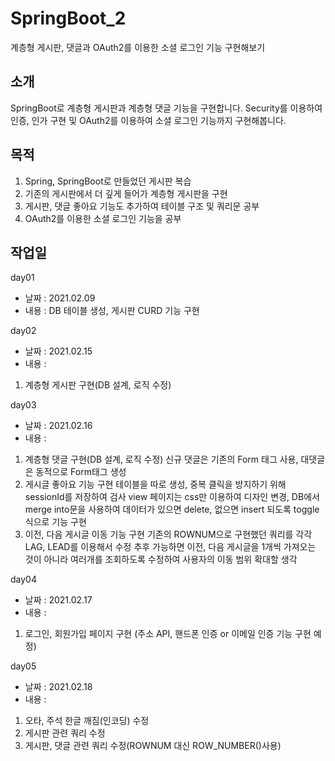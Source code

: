 # SpringBoot_2
계층형 게시판, 댓글과 OAuth2를 이용한 소셜 로그인 기능 구현해보기

## 소개
SpringBoot로 계층형 게시판과 계층형 댓글 기능을 구현합니다.
Security를 이용하여 인증, 인가 구현 및 OAuth2를 이용하여 소셜 로그인 기능까지 구현해봅니다.

## 목적
1. Spring, SpringBoot로 만들었던 게시판 복습
2. 기존의 게시판에서 더 깊게 들어가 계층형 게시판을 구현
3. 게시판, 댓글 좋아요 기능도 추가하여 테이블 구조 및 쿼리문 공부
4. OAuth2를 이용한 소셜 로그인 기능을 공부

## 작업일
day01
- 날짜 : 2021.02.09
- 내용 : DB 테이블 생성, 게시판 CURD 기능 구현

day02
- 날짜 : 2021.02.15
- 내용 : 
1. 계층형 게시판 구현(DB 설계, 로직 수정)

day03
- 날짜 : 2021.02.16
- 내용 : 
1. 계층형 댓글 구현(DB 설계, 로직 수정)
신규 댓글은 기존의 Form 태그 사용, 대댓글은 동적으로 Form태그 생성
2. 게시글 좋아요 기능 구현
테이블을 따로 생성, 중복 클릭을 방지하기 위해 sessionId를 저장하여 검사
view 페이지는 css만 이용하여 디자인 변경, DB에서 merge into문을 사용하여
데이터가 있으면 delete, 없으면 insert 되도록 toggle 식으로 기능 구현
3. 이전, 다음 게시글 이동 기능 구현
기존의 ROWNUM으로 구현했던 쿼리를 각각 LAG, LEAD를 이용해서 수정
추후 가능하면 이전, 다음 게시글을 1개씩 가져오는 것이 아니라 여러개를 조회하도록 수정하여 사용자의 이동 범위 확대할 생각

day04
- 날짜 : 2021.02.17
- 내용 : 
1. 로그인, 회원가입 페이지 구현 (주소 API, 핸드폰 인증 or 이메일 인증 기능 구현 예정)

day05
- 날짜 : 2021.02.18
- 내용 : 
1. 오타, 주석 한글 깨짐(인코딩) 수정
2. 게시판 관련 쿼리 수정
3. 게시판, 댓글 관련 쿼리 수정(ROWNUM 대신 ROW_NUMBER()사용)